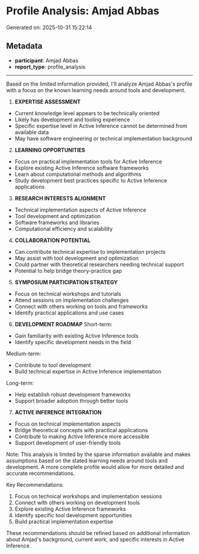 # Profile Analysis: Amjad Abbas

Generated on: 2025-10-31 15:22:14

## Metadata

- **participant**: Amjad Abbas
- **report_type**: profile_analysis

---

Based on the limited information provided, I'll analyze Amjad Abbas's profile with a focus on the known learning needs around tools and development.

1. **EXPERTISE ASSESSMENT**
- Current knowledge level appears to be technically oriented
- Likely has development and tooling experience
- Specific expertise level in Active Inference cannot be determined from available data
- May have software engineering or technical implementation background

2. **LEARNING OPPORTUNITIES**
- Focus on practical implementation tools for Active Inference
- Explore existing Active Inference software frameworks
- Learn about computational methods and algorithms
- Study development best practices specific to Active Inference applications

3. **RESEARCH INTERESTS ALIGNMENT**
- Technical implementation aspects of Active Inference
- Tool development and optimization
- Software frameworks and libraries
- Computational efficiency and scalability

4. **COLLABORATION POTENTIAL**
- Can contribute technical expertise to implementation projects
- May assist with tool development and optimization
- Could partner with theoretical researchers needing technical support
- Potential to help bridge theory-practice gap

5. **SYMPOSIUM PARTICIPATION STRATEGY**
- Focus on technical workshops and tutorials
- Attend sessions on implementation challenges
- Connect with others working on tools and frameworks
- Identify practical applications and use cases

6. **DEVELOPMENT ROADMAP**
Short-term:
- Gain familiarity with existing Active Inference tools
- Identify specific development needs in the field

Medium-term:
- Contribute to tool development
- Build technical expertise in Active Inference implementation

Long-term:
- Help establish robust development frameworks
- Support broader adoption through better tools

7. **ACTIVE INFERENCE INTEGRATION**
- Focus on technical implementation aspects
- Bridge theoretical concepts with practical applications
- Contribute to making Active Inference more accessible
- Support development of user-friendly tools

Note: This analysis is limited by the sparse information available and makes assumptions based on the stated learning needs around tools and development. A more complete profile would allow for more detailed and accurate recommendations.

Key Recommendations:
1. Focus on technical workshops and implementation sessions
2. Connect with others working on development tools
3. Explore existing Active Inference frameworks
4. Identify specific tool development opportunities
5. Build practical implementation expertise

These recommendations should be refined based on additional information about Amjad's background, current work, and specific interests in Active Inference.